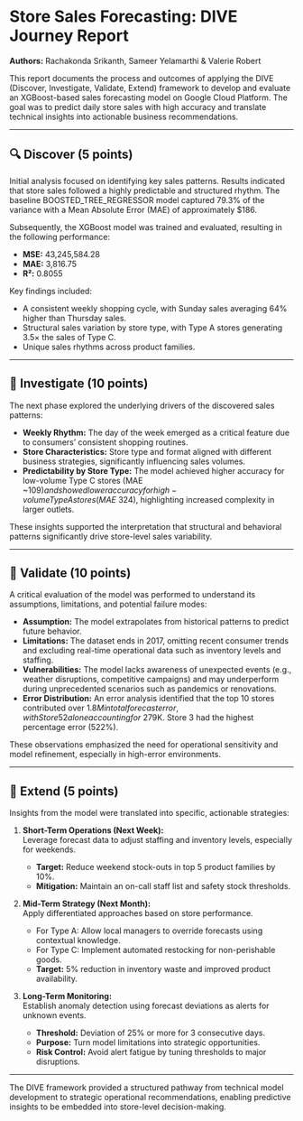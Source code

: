 # Store Sales Forecasting: DIVE Journey Report

**Authors:** Rachakonda Srikanth, Sameer Yelamarthi & Valerie Robert

This report documents the process and outcomes of applying the DIVE (Discover, Investigate, Validate, Extend) framework to develop and evaluate an XGBoost-based sales forecasting model on Google Cloud Platform. The goal was to predict daily store sales with high accuracy and translate technical insights into actionable business recommendations.

---

## 🔍 Discover (5 points)

Initial analysis focused on identifying key sales patterns. Results indicated that store sales followed a highly predictable and structured rhythm. The baseline BOOSTED_TREE_REGRESSOR model captured 79.3% of the variance with a Mean Absolute Error (MAE) of approximately $186.

Subsequently, the XGBoost model was trained and evaluated, resulting in the following performance:

- **MSE:** 43,245,584.28  
- **MAE:** 3,816.75  
- **R²:** 0.8055

Key findings included:
- A consistent weekly shopping cycle, with Sunday sales averaging 64% higher than Thursday sales.
- Structural sales variation by store type, with Type A stores generating 3.5× the sales of Type C.
- Unique sales rhythms across product families.

---

## 🔎 Investigate (10 points)

The next phase explored the underlying drivers of the discovered sales patterns:

- **Weekly Rhythm:** The day of the week emerged as a critical feature due to consumers’ consistent shopping routines.
- **Store Characteristics:** Store type and format aligned with different business strategies, significantly influencing sales volumes.
- **Predictability by Store Type:** The model achieved higher accuracy for low-volume Type C stores (MAE ~$109) and showed lower accuracy for high-volume Type A stores (MAE ~$324), highlighting increased complexity in larger outlets.

These insights supported the interpretation that structural and behavioral patterns significantly drive store-level sales variability.

---

## 🧪 Validate (10 points)

A critical evaluation of the model was performed to understand its assumptions, limitations, and potential failure modes:

- **Assumption:** The model extrapolates from historical patterns to predict future behavior.
- **Limitations:** The dataset ends in 2017, omitting recent consumer trends and excluding real-time operational data such as inventory levels and staffing.
- **Vulnerabilities:** The model lacks awareness of unexpected events (e.g., weather disruptions, competitive campaigns) and may underperform during unprecedented scenarios such as pandemics or renovations.
- **Error Distribution:** An error analysis identified that the top 10 stores contributed over $1.8M in total forecast error, with Store 52 alone accounting for ~$279K. Store 3 had the highest percentage error (522%).

These observations emphasized the need for operational sensitivity and model refinement, especially in high-error environments.

---

## 🚀 Extend (5 points)

Insights from the model were translated into specific, actionable strategies:

1. **Short-Term Operations (Next Week):**  
   Leverage forecast data to adjust staffing and inventory levels, especially for weekends.  
   - **Target:** Reduce weekend stock-outs in top 5 product families by 10%.  
   - **Mitigation:** Maintain an on-call staff list and safety stock thresholds.

2. **Mid-Term Strategy (Next Month):**  
   Apply differentiated approaches based on store performance.  
   - For Type A: Allow local managers to override forecasts using contextual knowledge.  
   - For Type C: Implement automated restocking for non-perishable goods.  
   - **Target:** 5% reduction in inventory waste and improved product availability.

3. **Long-Term Monitoring:**  
   Establish anomaly detection using forecast deviations as alerts for unknown events.  
   - **Threshold:** Deviation of 25% or more for 3 consecutive days.  
   - **Purpose:** Turn model limitations into strategic opportunities.  
   - **Risk Control:** Avoid alert fatigue by tuning thresholds to major disruptions.

---

The DIVE framework provided a structured pathway from technical model development to strategic operational recommendations, enabling predictive insights to be embedded into store-level decision-making.
